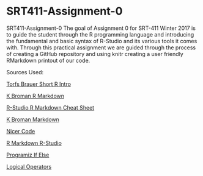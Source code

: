 # SRT411-Assignment-0
SRT411-Assignment-0
The goal of Assignment 0 for SRT-411 Winter 2017 is to guide the student through the R programming language and introducing the fundamental and basic syntax of R-Studio and its various tools it comes with. Through this practical assignment we are guided through the process of creating a GitHub repository and using knitr creating a user friendly RMarkdown printout of our code.

Sources Used:

[Torfs Brauer Short R Intro](https://cran.r-project.org/doc/contrib/Torfs+Brauer-Short-R-Intro.pdf)

[K Broman R Markdown](http://kbroman.org/knitr_knutshell/pages/Rmarkdown.html)

[R-Studio R Markdown Cheat Sheet](https://www.rstudio.com/wp-content/uploads/2015/02/rmarkdown-cheatsheet.pdf)

[K Broman Markdown](http://kbroman.org/knitr_knutshell/pages/markdown.html)

[Nicer Code](http://nicercode.github.io/guides/reports/)

[R Markdown R-Studio](http://rmarkdown.rstudio.com)

[Programiz If Else](https://www.programiz.com/r-programming/if-else-statement)

[Logical Operators](https://stat.ethz.ch/R-manual/R-devel/library/base/html/Logic.html)
